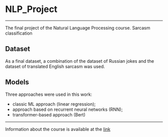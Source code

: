 # NLP_Project
____

The final project of the Natural Language Processing course. Sarcasm classification

## Dataset
As a final dataset, a combination of the dataset of Russian jokes and the dataset of translated English sarcasm was used.
## Models
Three approaches were used in this work: 
- classic ML approach (linear regression);
- approach based on recurrent neural networks (RNN);
- transformer-based approach (Bert)
____
Information about the course is available at the [link](https://ods.ai/tracks/nlp-course-autumn-22)

